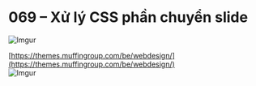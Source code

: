 # 069 – Xử lý CSS phần chuyển slide

![Imgur](https://i.imgur.com/Zor7Cl0.png)  

[https://themes.muffingroup.com/be/webdesign/](https://themes.muffingroup.com/be/webdesign/)  
![Imgur](https://i.imgur.com/JuLWKC3.png)  